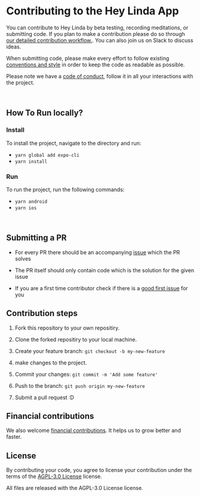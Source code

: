 # Contributing to the Hey Linda App

You can contribute to Hey Linda by beta testing, recording meditations, or submitting code.
If you plan to make a contribution please do so through [our detailed contribution workflow.](#contribution-steps). You can also join us on Slack to discuss ideas.

When submitting code, please make every effort to follow existing [conventions and style](https://github.com/heydiv/heydiv-app/blob/main/STYLEGUIDE.md) in order to keep the code as readable as possible.

Please note we have a [code of conduct](https://github.com/heydiv/heydiv-app/blob/main/CODE_OF_CONDUCT.md), follow it in all your interactions with the project.

<br>

## How To Run locally?

### Install

To install the project, navigate to the directory and run:

- `yarn global add expo-cli`
- `yarn install`

### Run

To run the project, run the following commands:

- `yarn android`
- `yarn ios`

<br>

## Submitting a PR

- For every PR there should be an accompanying [issue](https://github.com/heydiv/heydiv-app/issues) which the PR solves

- The PR itself should only contain code which is the solution for the given issue

- If you are a first time contributor check if there is a [good first issue](https://github.com/heydiv/heydiv-app/labels/good%20first%20issue) for you

## Contribution steps

1. Fork this repository to your own repositiry.

2. Clone the forked repositiry to your local machine.

3. Create your feature branch: `git checkout -b my-new-feature`

4. make changes to the project.

5. Commit your changes: `git commit -m 'Add some feature'`

6. Push to the branch: `git push origin my-new-feature`

7. Submit a pull request :D

## Financial contributions

We also welcome [financial contributions](https://opencollective.com/heydiv/donate). It helps us to grow better and faster.

## License

By contributing your code, you agree to license your contribution under the terms of the [AGPL-3.0 License](https://github.com/heydiv/heydiv-app/blob/main/LICENSE) license.

All files are released with the AGPL-3.0 License license.
